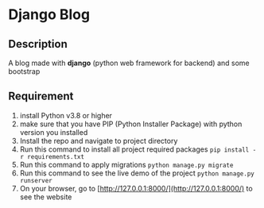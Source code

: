 # Django Blog

## Description
A blog made with **django** (python web framework for backend) and some bootstrap

## Requirement
1. install Python v3.8 or higher
2. make sure that you have PIP (Python Installer Package) with python version you installed
3. Install the repo and navigate to project directory
4. Run this command to install all project required packages `pip install -r requirements.txt`
5. Run this command to apply migrations `python manage.py migrate`
6. Run this command to see the live demo of the project `python manage.py runserver`
7. On your browser, go to [http://127.0.0.1:8000/](http://127.0.0.1:8000/) to see the website
